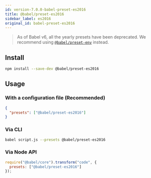```yaml
---
id: version-7.0.0-babel-preset-es2016
title: @babel/preset-es2016
sidebar_label: es2016
original_id: babel-preset-es2016
---
```


> As of Babel v6, all the yearly presets have been deprecated.
> We recommend using [`@babel/preset-env`](preset-env.md) instead.

## Install

```sh
npm install --save-dev @babel/preset-es2016
```

## Usage

### With a configuration file (Recommended)

```json
{
  "presets": ["@babel/preset-es2016"]
}
```

### Via CLI

```sh
babel script.js --presets @babel/preset-es2016
```

### Via Node API

```javascript
require("@babel/core").transform("code", {
  presets: ["@babel/preset-es2016"]
});
```

